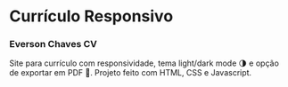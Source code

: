 # Currículo Responsivo
### Everson Chaves CV
Site para currículo com responsividade, tema light/dark mode 🌗 e opção de exportar em PDF 📄. Projeto feito com HTML, CSS e Javascript. 

